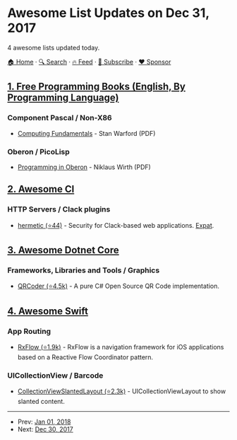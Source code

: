 # Awesome List Updates on Dec 31, 2017

4 awesome lists updated today.

[🏠 Home](/README.md) · [🔍 Search](https://www.trackawesomelist.com/search/) · [🔥 Feed](https://www.trackawesomelist.com/rss.xml) · [📮 Subscribe](https://trackawesomelist.us17.list-manage.com/subscribe?u=d2f0117aa829c83a63ec63c2f&id=36a103854c) · [❤️  Sponsor](https://github.com/sponsors/theowenyoung)



## [1. Free Programming Books (English, By Programming Language)](/content/EbookFoundation/free-programming-books/README.md)

### Component Pascal / Non-X86

*   [Computing Fundamentals](http://www.cslab.pepperdine.edu/warford/ComputingFundamentals/) - Stan Warford (PDF)

### Oberon / PicoLisp

*   [Programming in Oberon](https://www.inf.ethz.ch/personal/wirth/ProgInOberonWR.pdf) - Niklaus Wirth (PDF)

## [2. Awesome Cl](/content/CodyReichert/awesome-cl/README.md)

### HTTP Servers / Clack plugins

*   [hermetic (⭐44)](https://github.com/eudoxia0/hermetic) - Security for Clack-based web applications. [Expat](https://directory.fsf.org/wiki/License:Expat).

## [3. Awesome Dotnet Core](/content/thangchung/awesome-dotnet-core/README.md)

### Frameworks, Libraries and Tools / Graphics

*   [QRCoder (⭐4.5k)](https://github.com/codebude/QRCoder) - A pure C# Open Source QR Code implementation.

## [4. Awesome Swift](/content/matteocrippa/awesome-swift/README.md)

### App Routing

*   [RxFlow (⭐1.9k)](https://github.com/RxSwiftCommunity/RxFlow) - RxFlow is a navigation framework for iOS applications based on a Reactive Flow Coordinator pattern.

### UICollectionView / Barcode

*   [CollectionViewSlantedLayout (⭐2.3k)](https://github.com/yacir/CollectionViewSlantedLayout) - UICollectionViewLayout to show slanted content.

---

- Prev: [Jan 01, 2018](/content/2018/01/01/README.md)
- Next: [Dec 30, 2017](/content/2017/12/30/README.md)
